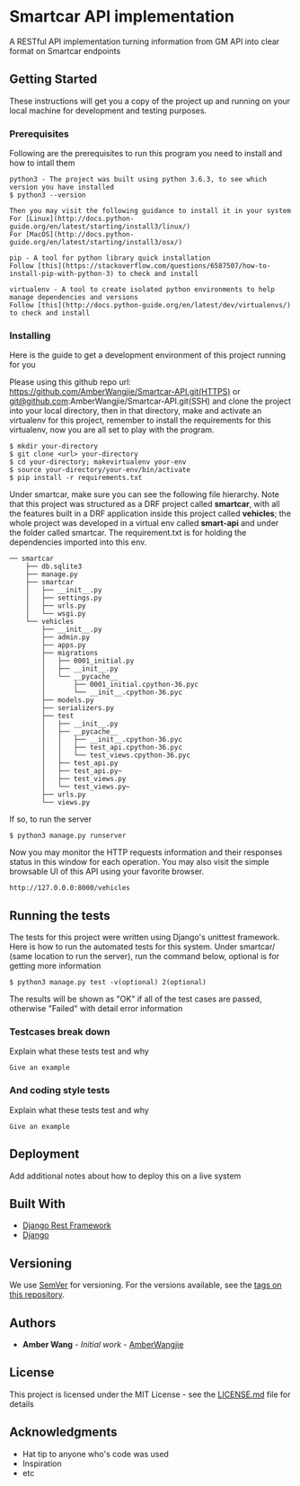 # Smartcar API implementation

A RESTful API implementation turning information from GM API into clear format on Smartcar endpoints

## Getting Started

These instructions will get you a copy of the project up and running on your local machine for development and testing purposes. 

### Prerequisites

Following are the prerequisites to run this program you need to install and how to intall them

```
python3 - The project was built using python 3.6.3, to see which version you have installed
$ python3 --version

Then you may visit the following guidance to install it in your system
For [Linux](http://docs.python-guide.org/en/latest/starting/install3/linux/)
For [MacOS](http://docs.python-guide.org/en/latest/starting/install3/osx/)
```
```
pip - A tool for python library quick installation 
Follow [this](https://stackoverflow.com/questions/6587507/how-to-install-pip-with-python-3) to check and install
```
```
virtualenv - A tool to create isolated python environments to help manage dependencies and versions
Follow [this](http://docs.python-guide.org/en/latest/dev/virtualenvs/) to check and install
```
### Installing

Here is the guide to get a development environment of this project running for you

Please using this github repo url: https://github.com/AmberWangjie/Smartcar-API.git(HTTPS) or git@github.com:AmberWangjie/Smartcar-API.git(SSH) and clone the project into your local directory, then in that directory, make and activate an virtualenv for this project, remember to install the requirements for this virtualenv, now you are all set to play with the program.

```
$ mkdir your-directory
$ git clone <url> your-directory
$ cd your-directory; makevirtualenv your-env
$ source your-directory/your-env/bin/activate
$ pip install -r requirements.txt
```
Under smartcar\, make sure you can see the following file hierarchy.
Note that this project was structured as a DRF project called <b>smartcar</b>, with all the features built in a DRF application inside this project called <b>vehicles</b>; the whole project was developed in a virtual env called <b>smart-api</b> and under the folder called smartcar. The requirement.txt is for holding the dependencies imported into this env.
```
── smartcar
    ├── db.sqlite3
    ├── manage.py
    ├── smartcar
    │   ├── __init__.py
    │   ├── settings.py
    │   ├── urls.py
    │   └── wsgi.py
    └── vehicles
        ├── __init__.py
        ├── admin.py
        ├── apps.py
        ├── migrations
        │   ├── 0001_initial.py
        │   ├── __init__.py
        │   └── __pycache__
        │       ├── 0001_initial.cpython-36.pyc
        │       └── __init__.cpython-36.pyc
        ├── models.py
        ├── serializers.py
        ├── test
        │   ├── __init__.py
        │   ├── __pycache__
        │   │   ├── __init__.cpython-36.pyc
        │   │   ├── test_api.cpython-36.pyc
        │   │   └── test_views.cpython-36.pyc
        │   ├── test_api.py
        │   ├── test_api.py~
        │   ├── test_views.py
        │   └── test_views.py~
        ├── urls.py
        └── views.py
```
If so, to run the server
```
$ python3 manage.py runserver
```
Now you may monitor the HTTP requests information and their responses status in this window for each operation.
You may also visit the simple browsable UI of this API using your favorite browser.
```
http://127.0.0.0:8000/vehicles
```

## Running the tests

The tests for this project were written using Django's unittest framework. Here is how to run the automated tests for this system.
Under smartcar/ (same location to run the server), run the command below, optional is for getting more  information
```
$ python3 manage.py test -v(optional) 2(optional)
```
The results will be shown as "OK" if all of the test cases are passed, otherwise "Failed" with detail error information

### Testcases break down 

Explain what these tests test and why

```
Give an example
```

### And coding style tests

Explain what these tests test and why

```
Give an example
```

## Deployment

Add additional notes about how to deploy this on a live system

## Built With

* [Django Rest Framework](http://www.django-rest-framework.org/) 
* [Django](https://docs.djangoproject.com/en/2.0/intro/) 


## Versioning

We use [SemVer](http://semver.org/) for versioning. For the versions available, see the [tags on this repository](https://github.com/your/project/tags). 

## Authors

* **Amber Wang** - *Initial work* - [AmberWangjie](https://github.com/AmberWangjie)

## License

This project is licensed under the MIT License - see the [LICENSE.md](LICENSE.md) file for details

## Acknowledgments

* Hat tip to anyone who's code was used
* Inspiration
* etc

